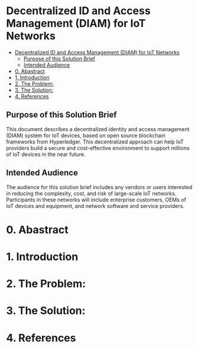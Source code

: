 # Decentralized ID and Access Management (DIAM) for IoT Networks
- [Decentralized ID and Access Management (DIAM) for IoT Networks](#decentralized-id-and-access-management-diam-for-iot-networks)
  - [Purpose of this Solution Brief](#purpose-of-this-solution-brief)
  - [Intended Audience](#intended-audience)
- [0. Abastract](#0-abastract)
- [1. Introduction](#1-introduction)
- [2. The Problem:](#2-the-problem)
- [3. The Solution:](#3-the-solution)
- [4. References](#4-references)
## Purpose of this Solution Brief
This document describes a decentralized identity and access management (DIAM) system for IoT devices, based on open source blockchain frameworks from Hyperledger. This decentralized approach can help IoT providers build a secure and cost-effective environment to support millions of IoT devices in the near future.
## Intended Audience
The audience for this solution brief includes any vendors or users interested in reducing the complexity, cost, and risk of large-scale IoT networks. Participants in these networks will include enterprise customers, OEMs of IoT devices and equipment, and network software and service providers.
# 0. Abastract
# 1. Introduction
# 2. The Problem:
# 3. The Solution:
# 4. References
